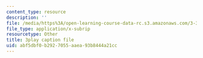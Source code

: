 ```yaml
---
content_type: resource
description: ''
file: /media/https%3A/open-learning-course-data-rc.s3.amazonaws.com/3-320-atomistic-computer-modeling-of-materials-sma-5107-spring-2005/abf5dbf0b2927055aaea93b8444a21cc_yYAHcATzuno.srt
file_type: application/x-subrip
resourcetype: Other
title: 3play caption file
uid: abf5dbf0-b292-7055-aaea-93b8444a21cc
---
```

